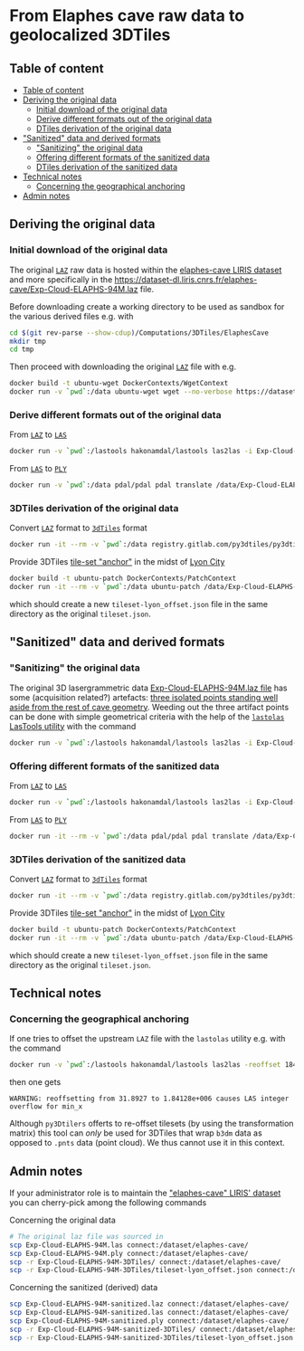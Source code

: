 # From Elaphes cave raw data to geolocalized 3DTiles

## Table of content
<!-- TOC -->

- [Table of content](#table-of-content)
- [Deriving the original data](#deriving-the-original-data)
  - [Initial download of the original data](#initial-download-of-the-original-data)
  - [Derive different formats out of the original data](#derive-different-formats-out-of-the-original-data)
  - [DTiles derivation of the original data](#dtiles-derivation-of-the-original-data)
- ["Sanitized" data and derived formats](#sanitized-data-and-derived-formats)
  - ["Sanitizing" the original data](#sanitizing-the-original-data)
  - [Offering different formats of the sanitized data](#offering-different-formats-of-the-sanitized-data)
  - [DTiles derivation of the sanitized data](#dtiles-derivation-of-the-sanitized-data)
- [Technical notes](#technical-notes)
  - [Concerning the geographical anchoring](#concerning-the-geographical-anchoring)
- [Admin notes](#admin-notes)

<!-- /TOC -->

## Deriving the original data

### Initial download of the original data

The original [`LAZ`](https://en.wikipedia.org/wiki/LAS_file_format#Compression)
raw data is hosted within the
[elaphes-cave LIRIS dataset](https://dataset-dl.liris.cnrs.fr/elaphes-cave/)
and more specifically in the 
https://dataset-dl.liris.cnrs.fr/elaphes-cave/Exp-Cloud-ELAPHS-94M.laz file.

Before downloading create a working directory to be used as sandbox for the
various derived files e.g. with

```bash
cd $(git rev-parse --show-cdup)/Computations/3DTiles/ElaphesCave
mkdir tmp
cd tmp
```

Then proceed with downloading the original
[`LAZ`](https://en.wikipedia.org/wiki/LAS_file_format#Compression) file
with e.g.
```bash
docker build -t ubuntu-wget DockerContexts/WgetContext
docker run -v `pwd`:/data ubuntu-wget wget --no-verbose https://dataset-dl.liris.cnrs.fr/elaphes-cave/Exp-Cloud-ELAPHS-94M.laz
```

### Derive different formats out of the original data

From [`LAZ`](https://en.wikipedia.org/wiki/LAS_file_format#Compression) to [`LAS`](https://en.wikipedia.org/wiki/LAS_file_format)
```bash
docker run -v `pwd`:/lastools hakonamdal/lastools las2las -i Exp-Cloud-ELAPHS-94M.laz -o Exp-Cloud-ELAPHS-94M.las
```

From  [`LAS`](https://en.wikipedia.org/wiki/LAS_file_format) to [`PLY`](https://en.wikipedia.org/wiki/PLY_(file_format))
```bash
docker run -v `pwd`:/data pdal/pdal pdal translate /data/Exp-Cloud-ELAPHS-94M.las /data/Exp-Cloud-ELAPHS-94M.ply
```

### 3DTiles derivation of the original data

Convert  [`LAZ`](https://en.wikipedia.org/wiki/LAS_file_format#Compression) format to [`3dTiles`](https://github.com/CesiumGS/3d-tiles) format
```bash
docker run -it --rm -v `pwd`:/data registry.gitlab.com/py3dtiles/py3dtiles:v7.0.0 convert /data/Exp-Cloud-ELAPHS-94M.laz --out /data/Exp-Cloud-ELAPHS-94M-3DTiles
```

Provide 3DTiles [tile-set "anchor"](#concerning-the-geographical-anchoring) in
the midst of 
[Lyon City](https://en.wikipedia.org/wiki/Lyon) 

```bash
docker build -t ubuntu-patch DockerContexts/PatchContext
docker run -it --rm -v `pwd`:/data ubuntu-patch /data/Exp-Cloud-ELAPHS-94M-3DTiles/tileset.json
```
which should create a new `tileset-lyon_offset.json` file in the same directory
as the original `tileset.json`.

## "Sanitized" data and derived formats

### "Sanitizing" the original data
<a name="anchor-sanitizing-the-original-data"></a>

The original 3D lasergrammetric data 
[Exp-Cloud-ELAPHS-94M.laz file](https://dataset-dl.liris.cnrs.fr/elaphes-cave/Exp-Cloud-ELAPHS-94M.laz)
has some (acquisition related?) artefacts: 
[three isolated points standing well aside from the rest of cave geometry](https://dataset-dl.liris.cnrs.fr/elaphes-cave/index.html#anchor-why-sanitize-and-what-was-sanitized).
Weeding out the three artifact points can be done with simple geometrical 
criteria with the help of the 
[`lastolas` LasTools utility](https://lastools.github.io/)
with the command
```bash
docker run -v `pwd`:/lastools hakonamdal/lastools las2las -i Exp-Cloud-ELAPHS-94M.laz -o Exp-Cloud-ELAPHS-94M-sanitized.laz -keep_z -10 10</code>
```

### Offering different formats of the sanitized data

From [`LAZ`](https://en.wikipedia.org/wiki/LAS_file_format#Compression) to [`LAS`](https://en.wikipedia.org/wiki/LAS_file_format)
```bash
docker run -v `pwd`:/lastools hakonamdal/lastools las2las -i Exp-Cloud-ELAPHS-94M-sanitized.laz -o Exp-Cloud-ELAPHS-94M-sanitized.las
```

From  [`LAS`](https://en.wikipedia.org/wiki/LAS_file_format) to [`PLY`](https://en.wikipedia.org/wiki/PLY_(file_format))
```bash
docker run -it --rm -v `pwd`:/data pdal/pdal pdal translate /data/Exp-Cloud-ELAPHS-94M-sanitized.las /data/Exp-Cloud-ELAPHS-94M-sanitized.ply
```

### 3DTiles derivation of the sanitized data

Convert [`LAZ`](https://en.wikipedia.org/wiki/LAS_file_format#Compression) format to [`3dTiles`](https://github.com/CesiumGS/3d-tiles) format

```bash
docker run -it --rm -v `pwd`:/data registry.gitlab.com/py3dtiles/py3dtiles:v7.0.0 convert /data/Exp-Cloud-ELAPHS-94M-sanitized.laz --out /data/Exp-Cloud-ELAPHS-94M-sanitized-3DTiles
```

Provide 3DTiles [tile-set "anchor"](#concerning-the-geographical-anchoring) in
the midst of 
[Lyon City](https://en.wikipedia.org/wiki/Lyon) 

```bash
docker build -t ubuntu-patch DockerContexts/PatchContext
docker run -it --rm -v `pwd`:/data ubuntu-patch /data/Exp-Cloud-ELAPHS-94M-sanitized-3DTiles/tileset.json
```
which should create a new `tileset-lyon_offset.json` file in the same directory
as the original `tileset.json`.

## Technical notes

### Concerning the geographical anchoring

If one tries to offset the upstream `LAZ` file with the `lastolas` utility e.g.
with the command

```bash
docker run -v `pwd`:/lastools hakonamdal/lastools las2las -reoffset 1842455.8752944241 5174639.096373817 201 -i Exp-Cloud-ELAPHS-94M.laz -o Exp-Cloud-ELAPHS-94M-offseted_to_lyon.laz
```

then one gets

```
WARNING: reoffsetting from 31.8927 to 1.84128e+006 causes LAS integer overflow for min_x
```

Although `py3Dtilers` offerts to re-offset tilesets (by using the 
transformation matrix) this tool can _only_ be used for 3DTiles that wrap 
`b3dm` data as opposed to `.pnts` data (point cloud). We thus cannot use it
in this context.

## Admin notes

If your administrator role is to maintain the 
["elaphes-cave" LIRIS' dataset](https://dataset-dl.liris.cnrs.fr/elaphes-cave/)
you can cherry-pick among the following commands

Concerning the original data

```bash
# The original laz file was sourced in
scp Exp-Cloud-ELAPHS-94M.las connect:/dataset/elaphes-cave/
scp Exp-Cloud-ELAPHS-94M.ply connect:/dataset/elaphes-cave/
scp -r Exp-Cloud-ELAPHS-94M-3DTiles/ connect:/dataset/elaphes-cave/
scp -r Exp-Cloud-ELAPHS-94M-3DTiles/tileset-lyon_offset.json connect:/dataset/elaphes-cave/Exp-Cloud-ELAPHS-94M-3DTiles/
```

Concerning the sanitized (derived) data
```bash
scp Exp-Cloud-ELAPHS-94M-sanitized.laz connect:/dataset/elaphes-cave/
scp Exp-Cloud-ELAPHS-94M-sanitized.las connect:/dataset/elaphes-cave/
scp Exp-Cloud-ELAPHS-94M-sanitized.ply connect:/dataset/elaphes-cave/
scp -r Exp-Cloud-ELAPHS-94M-sanitized-3DTiles/ connect:/dataset/elaphes-cave/
scp -r Exp-Cloud-ELAPHS-94M-sanitized-3DTiles/tileset-lyon_offset.json connect:/dataset/elaphes-cave/Exp-Cloud-ELAPHS-94M-sanitized-3DTiles/tileset-lyon_offset.json
```